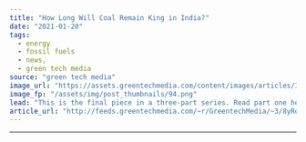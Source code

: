 ```yaml
---
title: "How Long Will Coal Remain King in India?"
date: "2021-01-20"
tags: 
  - energy
  - fossil fuels
  - news,
  - green tech media
source: "green tech media"
image_url: "https://assets.greentechmedia.com/content/images/articles/India_Coal_King.jpg"
image_fp: "/assets/img/post_thumbnails/94.png"
lead: "This is the final piece in a three-part series. Read part one here and part two here. Despite market turbulence brought by the coronavirus pandemic, 2020 proved to be a formative year for India’s clean energy transition. Solar prices hit record lows, ..."
article_url: "http://feeds.greentechmedia.com/~r/GreentechMedia/~3/8yRorncuaG8/coal-king-india"
---
```


---
